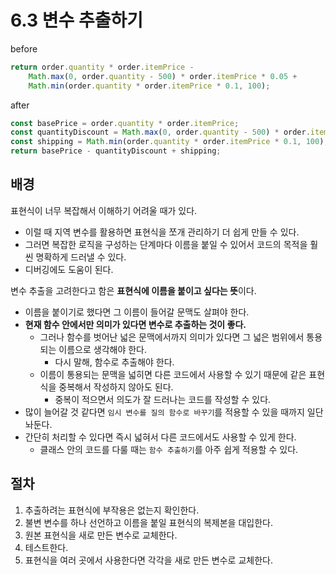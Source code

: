 # 6.3 변수 추출하기

before
```javascript
return order.quantity * order.itemPrice -
    Math.max(0, order.quantity - 500) * order.itemPrice * 0.05 +
    Math.min(order.quantity * order.itemPrice * 0.1, 100);
```

after
```javascript
const basePrice = order.quantity * order.itemPrice;
const quantityDiscount = Math.max(0, order.quantity - 500) * order.itemPrice * 0.05;
const shipping = Math.min(order.quantity * order.itemPrice * 0.1, 100);
return basePrice - quantityDiscount + shipping;
```

## 배경
표현식이 너무 복잡해서 이해하기 어려울 때가 있다. 
- 이럴 때 지역 변수를 활용하면 표현식을 쪼개 관리하기 더 쉽게 만들 수 있다.
- 그러면 복잡한 로직을 구성하는 단계마다 이름을 붙일 수 있어서 코드의 목적을 훨씬 명확하게 드러낼 수 있다.
-  디버깅에도 도움이 된다.

변수 추출을 고려한다고 함은 **표현식에 이름을 붙이고 싶다는 뜻**이다.
- 이름을 붙이기로 했다면 그 이름이 들어갈 문맥도 살펴야 한다.
- **현재 함수 안에서만 의미가 있다면 변수로 추출하는 것이 좋다.**
  - 그러나 함수를 벗어난 넓은 문맥에서까지 의미가 있다면 그 넓은 범위에서 통용되는 이름으로 생각해야 한다.
    - 다시 말해, 함수로 추출해야 한다.
  - 이름이 통용되는 문맥을 넓히면 다른 코드에서 사용할 수 있기 때문에 같은 표현식을 중복해서 작성하지 않아도 된다.
    - 중복이 적으면서 의도가 잘 드러나는 코드를 작성할 수 있다.
- 많이 늘어갈 것 같다면 `임시 변수를 질의 함수로 바꾸기`를 적용할 수 있을 때까지 일단 놔둔다.
- 간단히 처리할 수 있다면 즉시 넓혀서 다른 코드에서도 사용할 수 있게 한다.
  - 클래스 안의 코드를 다룰 때는 `함수 추출하기`를 아주 쉽게 적용할 수 있다.

## 절차
1. 추출하려는 표현식에 부작용은 없는지 확인한다.
2. 불변 변수를 하나 선언하고 이름을 붙일 표현식의 복제본을 대입한다.
3. 원본 표현식을 새로 만든 변수로 교체한다.
4. 테스트한다.
5. 표현식을 여러 곳에서 사용한다면 각각을 새로 만든 변수로 교체한다.